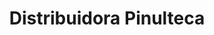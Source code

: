 ---
title: "Distribuidora Pinulteca"
url: /san-jose-pinula/distribuidora-pinulteca/
shop: general
---